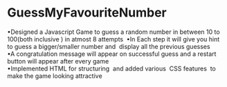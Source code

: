 # GuessMyFavouriteNumber

•Designed a Javascript Game to guess a random number in between 10 to 100(both inclusive ) in atmost 8 attempts  
•In Each step it will give you hint to guess a bigger/smaller number and  display all the previous guesses  
•A congratulation message will appear on successful guess and a restart button will appear after every game  
•Implemented HTML for structuring  and added various  CSS features  to make the game looking attractive
